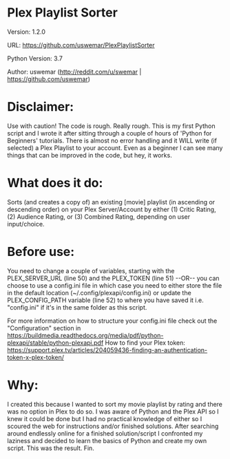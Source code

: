 # Plex Playlist Sorter
Version: 1.2.0

URL: https://github.com/uswemar/PlexPlaylistSorter

Python Version: 3.7

Author: uswemar (http://reddit.com/u/swemar | https://github.com/uswemar)


# Disclaimer:
Use with caution! The code is rough. Really rough. This is my first Python script and I wrote
it after sitting through a couple of hours of 'Python for Beginners' tutorials. There
is almost no error handling and it WILL write (if selected) a Plex Playlist to your account.
Even as a beginner I can see many things that can be improved in the code, but hey, it works.

# What does it do: 
Sorts (and creates a copy of) an existing [movie] playlist (in ascending or descending order) on your Plex Server/Account
by either (1) Critic Rating, (2) Audience Rating, or (3) Combined Rating, depending on user input/choice.

# Before use: 
You need to change a couple of variables, starting with the PLEX_SERVER_URL (line 50)
and the PLEX_TOKEN (line 51) --OR-- you can choose to use a config.ini file in which case you need to
either store the file in the default location (~/.config/plexapi/config.ini) or update the PLEX_CONFIG_PATH
variable (line 52) to where you have saved it i.e. "config.ini" if it's in the same folder as this script.

For more information on how to structure your config.ini file check out the "Configuration" section in
https://buildmedia.readthedocs.org/media/pdf/python-plexapi/stable/python-plexapi.pdf
How to find your Plex token:
https://support.plex.tv/articles/204059436-finding-an-authentication-token-x-plex-token/

# Why:
I created this because I wanted to sort my movie playlist by rating and there was no option in Plex
to do so. I was aware of Python and the Plex API so I knew it could be done but I had no 
practical knowledge of either so I scoured the web for instructions and/or finished solutions.
After searching around endlessly online for a finished solution/script I confronted my laziness
and decided to learn the basics of Python and create my own script. This was the result. Fin.

